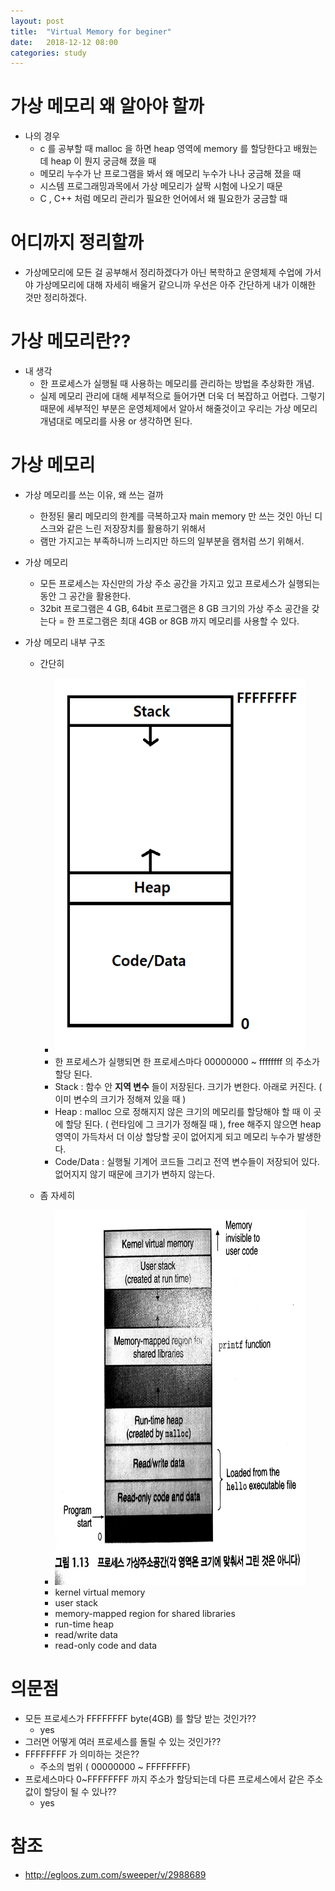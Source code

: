 ```yaml
---
layout: post
title:  "Virtual Memory for beginer"
date:   2018-12-12 08:00
categories: study
---
```


# 가상 메모리 왜 알아야 할까

- 나의 경우
    - c 를 공부할 때 malloc 을 하면 heap 영역에 memory 를 할당한다고 배웠는데 heap 이 뭔지 궁금해 졌을 때
    - 메모리 누수가 난 프로그램을 봐서 왜 메모리 누수가 나나 궁금해 졌을 때
    - 시스템 프로그래밍과목에서 가상 메모리가 살짝 시험에 나오기 때문
    - C , C++ 처럼 메모리 관리가 필요한 언어에서 왜 필요한가 궁금할 때

# 어디까지 정리할까

- 가상메모리에 모든 걸 공부해서 정리하겠다가 아닌 복학하고 운영체제 수업에 가서야 가상메모리에 대해 자세히 배울거 같으니까 우선은 아주 간단하게 내가 이해한 것만 정리하겠다.

# 가상 메모리란??

- 내 생각
    - 한 프로세스가 실행될 때 사용하는 메모리를 관리하는 방법을 추상화한 개념.
    - 실제 메모리 관리에 대해 세부적으로 들어가면 더욱 더 복잡하고 어렵다. 그렇기 때문에 세부적인 부분은 운영체제에서 알아서 해줄것이고 우리는 가상 메모리 개념대로 메모리를 사용 or 생각하면 된다.

# 가상 메모리 

- 가상 메모리를 쓰는 이유, 왜 쓰는 걸까
    - 한정된 물리 메모리의 한계를 극복하고자 main memory 만 쓰는 것인 아닌 디스크와 같은 느린 저장장치를 활용하기 위해서
    - 램만 가지고는 부족하니까 느리지만 하드의 일부분을 램처럼 쓰기 위해서.

- 가상 메모리
    - 모든 프로세스는 자신만의 가상 주소 공간을 가지고 있고 프로세스가 실행되는 동안 그 공간을 활용한다.
    - 32bit 프로그램은 4 GB, 64bit 프로그램은 8 GB 크기의 가상 주소 공간을 갖는다 = 한 프로그램은 최대 4GB or 8GB 까지 메모리를 사용할 수 있다. 

- 가상 메모리 내부 구조
    - 간단히 
        - <img src="/resource/img/virtualmemory_beginer(1).png" width="400px" height="600px">
        - 한 프로세스가 실행되면 한 프로세스마다 00000000 ~ ffffffff 의 주소가 할당 된다.
        - Stack : 함수 안 **지역 변수** 들이 저장된다. 크기가 변한다. 아래로 커진다. ( 이미 변수의 크기가 정해져 있을 때 )
        - Heap : malloc 으로 정해지지 않은 크기의 메모리를 할당해야 할 때 이 곳에 할당 된다. ( 런타임에 그 크기가 정해질 때 ), free 해주지 않으면 heap 영역이 가득차서 더 이상 할당할 곳이 없어지게 되고 메모리 누수가 발생한다.
        - Code/Data : 실행될 기계어 코드들 그리고 전역 변수들이 저장되어 있다. 없어지지 않기 때문에 크기가 변하지 않는다. 
    
    - 좀 자세히
        - <img src="/resource/img/virtualmemory_beginer(2).jpg" width="400px" height="600px">
        - kernel virtual memory
        - user stack
        - memory-mapped region for shared libraries
        - run-time heap
        - read/write data
        - read-only code and data

# 의문점

- 모든 프로세스가 FFFFFFFF byte(4GB) 를 할당 받는 것인가?? 
    - yes
- 그러면 어떻게 여러 프로세스를 돌릴 수 있는 것인가?? 
- FFFFFFFF 가 의미하는 것은?? 
    - 주소의 범위 ( 00000000 ~ FFFFFFFF) 
- 프로세스마다 0~FFFFFFFF 까지 주소가 할당되는데 다른 프로세스에서 같은 주소값이 할당이 될 수 있나?? 
    - yes

# 참조

- http://egloos.zum.com/sweeper/v/2988689